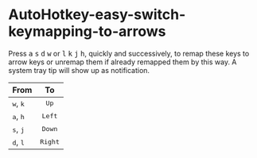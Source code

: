 # AutoHotkey-easy-switch-keymapping-to-arrows

Press <kbd>a</kbd> <kbd>s</kbd> <kbd>d</kbd> <kbd>w</kbd> or <kbd>l</kbd>
<kbd>k</kbd> <kbd>j</kbd> <kbd>h</kbd>, quickly and successively, to remap
these keys to arrow keys or unremap them if already remapped them by this way.
A system tray tip will show up as notification.

| From                       | To               |
| :---                       | :--:             |
| <kbd>w</kbd>, <kbd>k</kbd> | <kbd>Up</kbd>    |
| <kbd>a</kbd>, <kbd>h</kbd> | <kbd>Left</kbd>  |
| <kbd>s</kbd>, <kbd>j</kbd> | <kbd>Down</kbd>  |
| <kbd>d</kbd>, <kbd>l</kbd> | <kbd>Right</kbd> |
